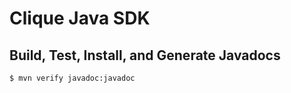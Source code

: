 # Clique Java SDK

## Build, Test, Install, and Generate Javadocs

```bash
$ mvn verify javadoc:javadoc
```
